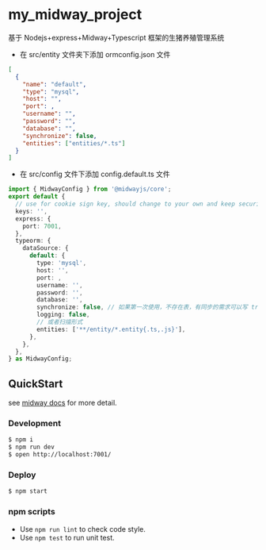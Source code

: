 # my_midway_project

基于 Nodejs+express+Midway+Typescript 框架的生猪养殖管理系统

- 在 src/entity 文件夹下添加 ormconfig.json 文件

```json
[
  {
    "name": "default",
    "type": "mysql",
    "host": "",
    "port": ,
    "username": "",
    "password": "",
    "database": "",
    "synchronize": false,
    "entities": ["entities/*.ts"]
  }
]
```

- 在 src/config 文件下添加 config.default.ts 文件

```ts
import { MidwayConfig } from '@midwayjs/core';
export default {
  // use for cookie sign key, should change to your own and keep security
  keys: '',
  express: {
    port: 7001,
  },
  typeorm: {
    dataSource: {
      default: {
        type: 'mysql',
        host: '',
        port: ,
        username: '',
        password: '',
        database: '',
        synchronize: false, // 如果第一次使用，不存在表，有同步的需求可以写 true，注意会丢数据
        logging: false,
        // 或者扫描形式
        entities: ['**/entity/*.entity{.ts,.js}'],
      },
    },
  },
} as MidwayConfig;

```

## QuickStart

<!-- add docs here for user -->

see [midway docs][midway] for more detail.

### Development

```bash
$ npm i
$ npm run dev
$ open http://localhost:7001/
```

### Deploy

```bash
$ npm start
```

### npm scripts

- Use `npm run lint` to check code style.
- Use `npm test` to run unit test.

[midway]: https://midwayjs.org

